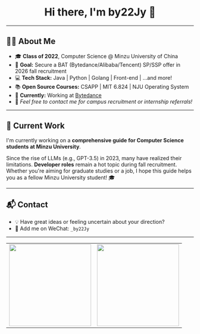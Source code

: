 <h1 align="center">Hi there, I'm by22Jy 👋</h1>

---

## 👨‍💻 About Me
- 🎓 **Class of 2022**, Computer Science @ Minzu University of China
- 🎯 **Goal:** Secure a BAT (Bytedance/Alibaba/Tencent) SP/SSP offer in 2026 fall recruitment
- 💻 **Tech Stack:** Java | Python | Golang | Front-end | ...and more!
- 📚 **Open Source Courses:** CSAPP | MIT 6.824 | NJU Operating System
- 🏢 **Currently:** Working at [Bytedance](https://www.bytedance.com/)
- 🤝 *Feel free to contact me for campus recruitment or internship referrals!*

---

## 📝 Current Work
I'm currently working on a **comprehensive guide for Computer Science students at Minzu University**.

Since the rise of LLMs (e.g., GPT-3.5) in 2023, many have realized their limitations. **Developer roles** remain a hot topic during fall recruitment.  
Whether you're aiming for graduate studies or a job, I hope this guide helps you as a fellow Minzu University student! 🎓

---

## 📬 Contact
- 💡 Have great ideas or feeling uncertain about your direction?  
- 📱 Add me on WeChat: `_by22Jy`

---

<div align="center">

<table>
  <tr>
    <td>
      <img height="220" src="https://github-readme-stats.vercel.app/api?username=by22Jy&show_icons=true&include_all_commits=true" />
    </td>
    <td>
      <img height="220" src="https://github-readme-stats.vercel.app/api/top-langs/?username=by22Jy&layout=donut" />
    </td>
  </tr>
</table>

</div>
